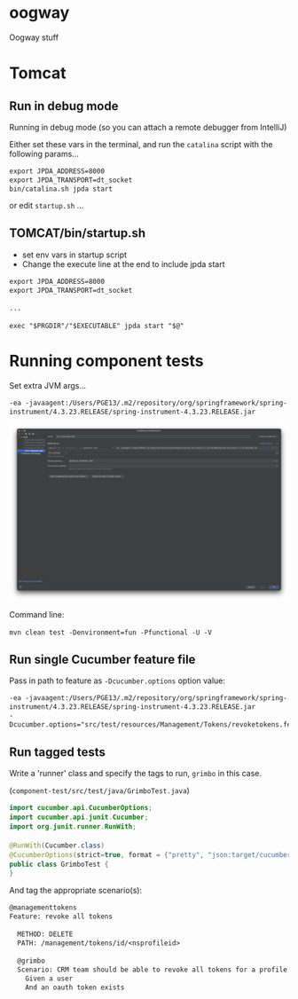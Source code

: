# oogway

Oogway stuff





# Tomcat

## Run in debug mode

Running in debug mode (so you can attach a remote debugger from IntelliJ)

Either set these vars in the terminal, and run the `catalina` script with the following params...

```
export JPDA_ADDRESS=8000
export JPDA_TRANSPORT=dt_socket
bin/catalina.sh jpda start
```

or edit `startup.sh` ...

## TOMCAT/bin/startup.sh

- set env vars in startup script
- Change the execute line at the end to include jpda start

```
export JPDA_ADDRESS=8000
export JPDA_TRANSPORT=dt_socket

...

exec "$PRGDIR"/"$EXECUTABLE" jpda start "$@"
```





# Running component tests

Set extra JVM args...

```
-ea -javaagent:/Users/PGE13/.m2/repository/org/springframework/spring-instrument/4.3.23.RELEASE/spring-instrument-4.3.23.RELEASE.jar
```

![Setting java agent for Oogway component tests](./oogway-component-test-java-agent.jpg)

Command line:

`mvn clean test -Denvironment=fun -Pfunctional -U -V`

## Run single Cucumber feature file

Pass in path to feature as `-Dcucumber.options` option value:

```
-ea -javaagent:/Users/PGE13/.m2/repository/org/springframework/spring-instrument/4.3.23.RELEASE/spring-instrument-4.3.23.RELEASE.jar
-Dcucumber.options="src/test/resources/Management/Tokens/revoketokens.feature"
```

## Run tagged tests

Write a 'runner' class and specify the tags to run, `grimbo` in this case.

(`component-test/src/test/java/GrimboTest.java`)

```java
import cucumber.api.CucumberOptions;
import cucumber.api.junit.Cucumber;
import org.junit.runner.RunWith;

@RunWith(Cucumber.class)
@CucumberOptions(strict=true, format = {"pretty", "json:target/cucumber.json"}, monochrome = true, tags={"@grimbo"})
public class GrimboTest {
}
```

And tag the appropriate scenario(s):

```cucumber
@managementtokens
Feature: revoke all tokens

  METHOD: DELETE
  PATH: /management/tokens/id/<nsprofileid>

  @grimbo
  Scenario: CRM team should be able to revoke all tokens for a profile
    Given a user
    And an oauth token exists
```
